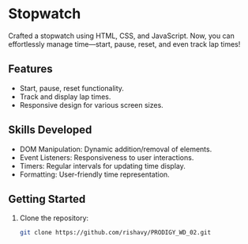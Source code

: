 # Stopwatch

Crafted a stopwatch using HTML, CSS, and JavaScript. Now, you can effortlessly manage time—start, pause, reset, and even track lap times!

## Features

- Start, pause, reset functionality.
- Track and display lap times.
- Responsive design for various screen sizes.

## Skills Developed

- DOM Manipulation: Dynamic addition/removal of elements.
- Event Listeners: Responsiveness to user interactions.
- Timers: Regular intervals for updating time display.
- Formatting: User-friendly time representation.

## Getting Started

1. Clone the repository:

   ```bash
   git clone https://github.com/rishavy/PRODIGY_WD_02.git
